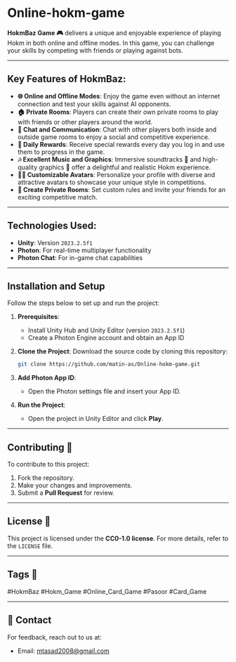 # Online-hokm-game

**HokmBaz Game 🎮** delivers a unique and enjoyable experience of playing Hokm in both online and offline modes. In this game, you can challenge your skills by competing with friends or playing against bots.

---

## Key Features of HokmBaz:

- **🌐 Online and Offline Modes**: Enjoy the game even without an internet connection and test your skills against AI opponents.
- **🏠 Private Rooms**: Players can create their own private rooms to play with friends or other players around the world.
- **💬 Chat and Communication**: Chat with other players both inside and outside game rooms to enjoy a social and competitive experience.
- **🎁 Daily Rewards**: Receive special rewards every day you log in and use them to progress in the game.
- **🎶 Excellent Music and Graphics**: Immersive soundtracks 🎵 and high-quality graphics 🎨 offer a delightful and realistic Hokm experience.
- **🧑‍🎨 Customizable Avatars**: Personalize your profile with diverse and attractive avatars to showcase your unique style in competitions.
- **🚪 Create Private Rooms**: Set custom rules and invite your friends for an exciting competitive match.

---

## Technologies Used:

- **Unity**: Version `2023.2.5f1`
- **Photon**: For real-time multiplayer functionality
- **Photon Chat**: For in-game chat capabilities

---

## Installation and Setup

Follow the steps below to set up and run the project:

1. **Prerequisites**:
   - Install Unity Hub and Unity Editor (version `2023.2.5f1`)
   - Create a Photon Engine account and obtain an App ID

2. **Clone the Project**:
   Download the source code by cloning this repository:
   ```bash
   git clone https://github.com/matin-as/Online-hokm-game.git
   ```

3. **Add Photon App ID**:
   - Open the Photon settings file and insert your App ID.

4. **Run the Project**:
   - Open the project in Unity Editor and click **Play**.

---

## Contributing 🤝

To contribute to this project:
1. Fork the repository.
2. Make your changes and improvements.
3. Submit a **Pull Request** for review.

---

## License 📄

This project is licensed under the **CC0-1.0 license**. For more details, refer to the `LICENSE` file.

---

## Tags 🔖

#HokmBaz #Hokm_Game #Online_Card_Game #Pasoor #Card_Game

---

## 📧 Contact
For feedback, reach out to us at:
- Email: [mtasad2008@gmail.com](mailto:mtasad2008@gmail.com)

